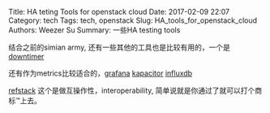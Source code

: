 Title: HA teting Tools for openstack cloud
Date: 2017-02-09 22:07
Category: tech
Tags: tech, openstack
Slug: HA_tools_for_openstack_cloud 
Authors: Weezer Su
Summary: 一些HA testing tools


结合之前的simian army, 还有一些其他的工具也是比较有用的，一个是[downtimer](https://github.com/dstepanenko/downtimer)

还有作为metrics比较适合的，[grafana](http://grafana.org/) [kapacitor](https://www.influxdata.com/time-series-platform/kapacitor/) [influxdb](https://www.influxdata.com/)

[refstack](https://wiki.openstack.org/wiki/RefStack) 这个是做互操作性，interoperability, 简单说就是你通过了就可以打个商标™上去。
